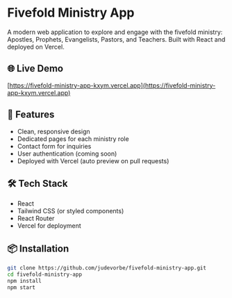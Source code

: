 # Fivefold Ministry App

A modern web application to explore and engage with the fivefold ministry: Apostles, Prophets, Evangelists, Pastors, and Teachers. Built with React and deployed on Vercel.

## 🌐 Live Demo

[https://fivefold-ministry-app-kxym.vercel.app](https://fivefold-ministry-app-kxym.vercel.app)

## 🚀 Features

- Clean, responsive design
- Dedicated pages for each ministry role
- Contact form for inquiries
- User authentication (coming soon)
- Deployed with Vercel (auto preview on pull requests)

## 🛠️ Tech Stack

- React
- Tailwind CSS (or styled components)
- React Router
- Vercel for deployment

## 📦 Installation

```bash
git clone https://github.com/judevorbe/fivefold-ministry-app.git
cd fivefold-ministry-app
npm install
npm start
 
